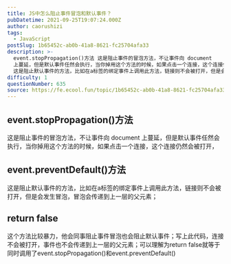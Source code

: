 ```yaml
---
title: JS中怎么阻止事件冒泡和默认事件？
pubDatetime: 2021-09-25T19:07:24.000Z
author: caorushizi
tags:
  - JavaScript
postSlug: 1b65452c-ab0b-41a8-8621-fc25704afa33
description: >-
  event.stopPropagation()方法 这是阻止事件的冒泡方法，不让事件向 document
  上蔓延，但是默认事件任然会执行，当你掉用这个方法的时候，如果点击一个连接，这个连接仍然会被打开， event.preventDefault()方法
  这是阻止默认事件的方法，比如在a标签的绑定事件上调用此方法，链接则不会被打开，但是会发生冒泡，冒泡会传递到上一层的父元素； return fals
difficulty: 1
questionNumber: 635
source: https://fe.ecool.fun/topic/1b65452c-ab0b-41a8-8621-fc25704afa33
---
```


## event.stopPropagation()方法

这是阻止事件的冒泡方法，不让事件向 document 上蔓延，但是默认事件任然会执行，当你掉用这个方法的时候，如果点击一个连接，这个连接仍然会被打开，

## event.preventDefault()方法

这是阻止默认事件的方法，比如在a标签的绑定事件上调用此方法，链接则不会被打开，但是会发生冒泡，冒泡会传递到上一层的父元素；

## return false

这个方法比较暴力，他会同事阻止事件冒泡也会阻止默认事件；写上此代码，连接不会被打开，事件也不会传递到上一层的父元素；可以理解为return false就等于同时调用了event.stopPropagation()和event.preventDefault()



